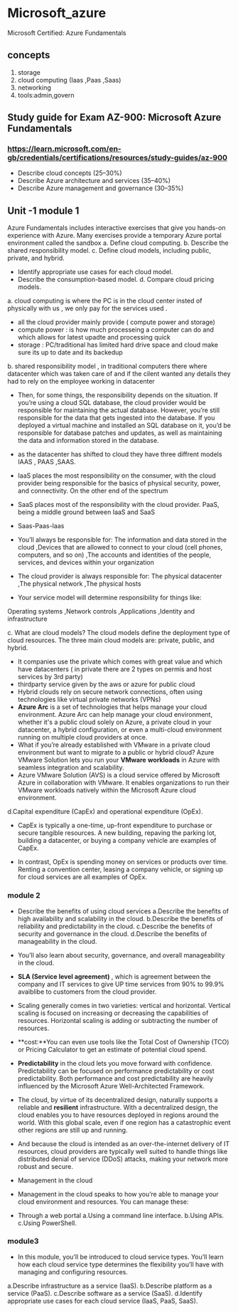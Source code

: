 # Microsoft_azure
Microsoft Certified: Azure Fundamentals

## concepts 
1. storage
2. cloud computing (Iaas ,Paas ,Saas)
3. networking
4. tools:admin,govern

## Study guide for Exam AZ-900: Microsoft Azure Fundamentals
### https://learn.microsoft.com/en-gb/credentials/certifications/resources/study-guides/az-900
- Describe cloud concepts (25–30%)
- Describe Azure architecture and services (35–40%)
- Describe Azure management and governance (30–35%)

## Unit -1 module 1
Azure Fundamentals includes interactive exercises that give you hands-on experience with Azure. Many exercises provide a temporary Azure portal environment called the sandbox
a. Define cloud computing.
b. Describe the shared responsibility model.
c. Define cloud models, including public, private, and hybrid.
- Identify appropriate use cases for each cloud model.
- Describe the consumption-based model.
d. Compare cloud pricing models.

a. cloud computing is where the PC is in the cloud center insted of physically with us , we only pay for the services used .
- all the cloud provider mainly provide ( compute power and storage)
- compute power : is how much processeing a computer can do and which allows for latest upadte and processing quick
- storage : PC/traditional  has limited hard drive space and cloud make sure its up to date and its backedup

b. shared responsibility model , in traditional computers there where datacenter which was taken care of and if the cilent wanted any details they had to rely on the employee working in datacenter

- Then, for some things, the responsibility depends on the situation. If you’re using a cloud SQL database, the cloud provider would be responsible for maintaining the actual database. However, you’re still responsible for the data that gets ingested into the database. If you deployed a virtual machine and installed an SQL database on it, you’d be responsible for database patches and updates, as well as maintaining the data and information stored in the database.
- as the datacenter has shifted to cloud they have three diffrent models IAAS , PAAS ,SAAS.
- IaaS places the most responsibility on the consumer, with the cloud provider being responsible for the basics of physical security, power, and connectivity. On the other end of the spectrum
-  SaaS places most of the responsibility with the cloud provider. PaaS, being a middle ground between IaaS and SaaS
-  Saas-Paas-Iaas
-  You’ll always be responsible for:
The information and data stored in the cloud
,Devices that are allowed to connect to your cloud (cell phones, computers, and so on)
,The accounts and identities of the people, services, and devices within your organization

- The cloud provider is always responsible for:
The physical datacenter
,The physical network
,The physical hosts
- Your service model will determine responsibility for things like:

Operating systems
,Network controls
,Applications
,Identity and infrastructure

c. What are cloud models? The cloud models define the deployment type of cloud resources. The three main cloud models are: private, public, and hybrid.
- It companies use the private which comes with great value and which have datacenters ( in private there are 2 types on permis and host services by 3rd party)
- thirdparty service given by the aws or azure for public cloud
- Hybrid clouds rely on secure network connections, often using technologies like virtual private networks (VPNs)
- **Azure Arc** is a set of technologies that helps manage your cloud environment. Azure Arc can help manage your cloud environment, whether it's a public cloud solely on Azure, a private cloud in your datacenter, a hybrid configuration, or even a multi-cloud environment running on multiple cloud providers at once.
- What if you’re already established with VMware in a private cloud environment but want to migrate to a public or hybrid cloud? Azure VMware Solution lets you run your **VMware** **workloads** in Azure with seamless integration and scalability.
- Azure VMware Solution (AVS) is a cloud service offered by Microsoft Azure in collaboration with VMware. It enables organizations to run their   VMware workloads natively within the Microsoft Azure cloud environment.

d.Capital expenditure (CapEx) and operational expenditure (OpEx).

- CapEx is typically a one-time, up-front expenditure to purchase or secure tangible resources. A new building, repaving the parking lot, building a datacenter, or buying a company vehicle are examples of CapEx.

- In contrast, OpEx is spending money on services or products over time. Renting a convention center, leasing a company vehicle, or signing up for cloud services are all examples of OpEx.

### module 2
- Describe the benefits of using cloud services
  a.Describe the benefits of high availability and scalability in the cloud.
  b.Describe the benefits of reliability and predictability in the cloud.
  c.Describe the benefits of security and governance in the cloud.
  d.Describe the benefits of manageability in the cloud.

 - You’ll also learn about security, governance, and overall manageability in the cloud.
 - **SLA (Service level agreement)** , which is agreement between the company and IT services to give UP time services from 90% to 99.9% avaiblibe to customers from the cloud provider.
 - Scaling generally comes in two varieties: vertical and horizontal. Vertical scaling is focused on increasing or decreasing the capabilities of resources. Horizontal scaling is adding or subtracting the number of resources.
 - **cost:**You can even use tools like the Total Cost of Ownership (TCO) or Pricing Calculator to get an estimate of potential cloud spend.
 - **Predictability** in the cloud lets you move forward with confidence. Predictability can be focused on performance predictability or cost predictability. Both performance and cost predictability are heavily influenced by the Microsoft Azure Well-Architected Framework.
 - The cloud, by virtue of its decentralized design, naturally supports a reliable and **resilient** infrastructure. With a decentralized design, the cloud enables you to have resources deployed in regions around the world. With this global scale, even if one region has a catastrophic event other regions are still up and running.
 - And because the cloud is intended as an over-the-internet delivery of IT resources, cloud providers are typically well suited to handle things like distributed denial of service (DDoS) attacks, making your network more robust and secure.

- Management in the cloud
- Management in the cloud speaks to how you’re able to manage your cloud environment and resources. You can manage these:

- Through a web portal
a.Using a command line interface.
b.Using APIs.
c.Using PowerShell.

### module3

- In this module, you’ll be introduced to cloud service types. You’ll learn how each cloud service type determines the flexibility you’ll have with managing and configuring resources.
  
 a.Describe infrastructure as a service (IaaS).
b.Describe platform as a service (PaaS).
c.Describe software as a service (SaaS).
d.Identify appropriate use cases for each cloud service (IaaS, PaaS, SaaS).
 
  

